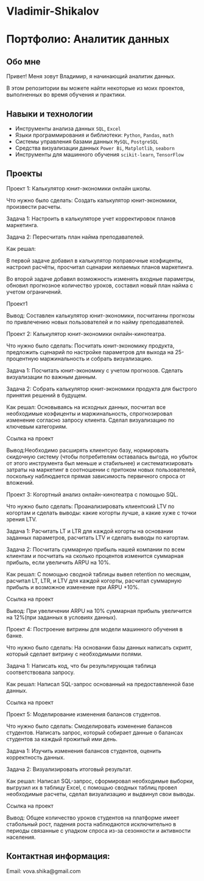 # Vladimir-Shikalov
# Портфолио: Аналитик данных 

## Обо мне
Привет! Меня зовут Владимир, я начинающий аналитик данных.

В этом репозитории вы можете найти некоторые из моих проектов, выполненных во время обучения и практики.
<br>

## Навыки и технологии
- Инструменты анализа данных ``SQL``, ``Excel``
- Языки программирования и библиотеки: ``Python``, ``Pandas``, ``math``
- Системы управления базами данных ``MySQL``, ``PostgreSQL``
- Средства визуализации данных ``Power Bi``, ``Matplotlib``, ``seaborn``
- Инструменты для машинного обучения ``scikit-learn``, ``TensorFlow``

## Проекты
<p>Проект 1: Калькулятор юнит-экономики онлайн школы.</p>
<p>Что нужно было сделать: Создать калькулятор юнит-экономики, произвести расчеты.<p>
<p>Задача 1: Настроить в калькуляторе учет корректировок планов маркетинга.<p>
<p>Задача 2: Пересчитать план найма преподавателей.<p>
<p>Как решал:<p>
<p>В первой задаче добавил в калькулятор поправочные коэфиценты, настроил расчёты, просчитал сценарии желаемых планов маркетинга.<p>
<p>Во второй задаче добавил возможность изменять входные параметры, обновил прогнозное количество уроков, составил новый план найма с учетом ограничений.<p>
<a href-"https://github.com/vshikalov/Vladimir-Shikalov/tree/main/Проект%201">Проект1</a>
<p>Вывод: Составлен калькулятор юнит-экономики, посчитанны прогнозы по привлечению новых пользователей и по найму преподавателей.</p>


<p>Проект 2: Калькулятор юнит-экономики онлайн-кинотеатра.<p>
<p>Что нужно было сделать: Посчитать юнит-экономику продукта, предложить сценарий по настройке параметров для выхода на 25-процентную маржинальность и собрать визуализацию.<p>
<p>Задача 1: Посчитать юнит-экономику с учетом прогнозов. Сделать визуализации по важным данным.<p>
<p>Задача 2: Собрать калькулятор юнит-экономики продукта для быстрого принятия решений в будущем.<p>
<p>Как решал: Основываясь на исходных данных, посчитал все необходимые коэфиценты и маржинальность, спрогнозировал изменение согласно запросу клиента. Сделал визуализацию по ключевым категориям.<p>
<p>Ссылка на проект<p>
<p>Вывод:Необходимо расширять клиентсую базу, нормировать скидочную систему (чтобы потребителям оставалась выгода, но убыток от этого инструмента был меньше и стабильнее) и систематизировать затраты на маркетинг в соотношении с притоком новых пользователей, поскольку наблюдается прямая зависимость первичного спроса от вложений.<p>


<p>Проект 3: Когортный анализ онлайн-кинотеатра с помощью SQL.<p>
<p>Что нужно было сделать: Проанализировать клиентский LTV по когортам и сделать выводы: какие когорты лучше, а какие хуже с точки зрения LTV.<p>
<p>Задача 1: Расчитать LT и LTR для каждой когорты на основании заданных параметров, расчитать LTV и сделать выводы по кагортам. <p>
<p>Задача 2: Посчитать суммарную прибыль нашей компании по всем клиентам и посчитать на сколько процентов изменится суммарная прибыль, если увеличить ARPU на 10%.<p>
<p>Как решал: С помощью сводной таблицы вывел retention по месяцам, расчитал LT, LTR, и LTV для каждой когорты, расчитал суммарную прибыль и возможное изменение при ARPU +10%.<p>
<p>Ссылка на проект<p>
<p>Вывод: При увеличении ARPU на 10% суммарная прибыль увеличится на 12%(при заданных в условиях данных).<p>


<p>Проект 4: Построение витрины для модели машинного обучения в банке.<p>
<p>Что нужно было сделать: На основании базы данных написать скрипт, который сделает витрину с необходимыми полями.<p>
<p>Задача 1: Написать код, что бы результирующая таблица соответствовала запросу.<p>
<p>Как решал: Написал SQL-запрос основанный на предоставленной базе данных.<p>
<p>Ссылка на проект<p>


<p>Проект 5: Моделирование изменения балансов студентов.<p>
<p>Что нужно было сделать: Смоделировать изменение балансов студентов. Написать запрос, который собирает данные о балансах студентов за каждый прожитый ими день.<p>
<p>Задача 1: Изучить изменения балансов студентов, оценить корректность данных. <p>
<p>Задача 2: Визуализировать итоговый результат.<p>
<p>Как решал: Написал SQL-запрос, сформировал необходимые выборки, выгрузил их в таблицу Excel, с помощью сводных таблиц провел необходимые расчеты, сделал визуализацию и выдвинул свои выводы.<p>
<p>Ссылка на проект<p>
<p>Вывод: Общее количество уроков студентов на платформе имеет стабольный рост, падения роста наблюдаются исключительно в периоды связанные с упадком спроса из-за сезонности и активности населения.<p>

## Контактная информация: 
<p>Email: vova.shika@gmail.com<p>

